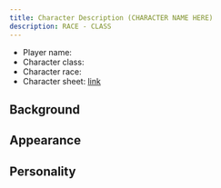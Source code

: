 ```yaml
---
title: Character Description (CHARACTER NAME HERE)
description: RACE - CLASS
---
```


<!-- Fill out the broad information below for your character -->

- Player name:
- Character class:
- Character race:
- Character sheet: [link](./)

<!-- Then fill in as much as you like from here on out -->

## Background
<!-- Add as much or as little as you like, but keep in mind that everyone will be able to see this! -->

## Appearance
<!-- See the character creation guide for ideas on what details to include here. -->

## Personality
<!-- See the character creation guide for ideas on what details to include here. -->
